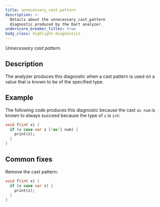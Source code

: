 ```yaml
---
title: unnecessary_cast_pattern
description: >-
  Details about the unnecessary_cast_pattern
  diagnostic produced by the Dart analyzer.
underscore_breaker_titles: true
body_class: highlight-diagnostics
---
```


_Unnecessary cast pattern._

## Description

The analyzer produces this diagnostic when a cast pattern is used on a
value that is known to be of the specified type.

## Example

The following code produces this diagnostic because the cast `as num` is
known to always succeed because the type of `z` is `int`:

```dart
void f(int x) {
  if (x case var z [!as!] num) {
    print(z);
  }
}
```

## Common fixes

Remove the cast pattern:

```dart
void f(int x) {
  if (x case var z) {
    print(z);
  }
}
```
